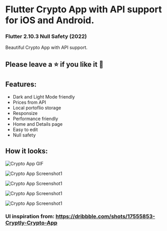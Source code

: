 # Flutter Crypto App with API support for iOS and Android.
### Flutter 2.10.3 Null Safety (2022)
Beautiful Crypto App with API support.
## Please leave a ⭐ if you like it 💙

## Features:
- Dark and Light Mode friendly
- Prices from API
- Local portoflio storage
- Responsize
- Performance friendly
- Home and Details page
- Easy to edit
- Null safety


## How it looks:

![Crypto App GIF](https://github.com/aravind-aimedlabs/Crypto-App/raw/main/assets/app_gif.gif)

![Crypto App Screenshot1](https://github.com/aravind-aimedlabs/Crypto-App/raw/main/assets/img1.png)

![Crypto App Screenshot1](https://github.com/aravind-aimedlabs/Crypto-App/raw/main/assets/img2.png)

![Crypto App Screenshot1](https://github.com/aravind-aimedlabs/Crypto-App/raw/main/assets/img3.png)

![Crypto App Screenshot1](https://github.com/aravind-aimedlabs/Crypto-App/raw/main/assets/img4.png)

### UI inspiration from: https://dribbble.com/shots/17555853-Cryptly-Crypto-App
